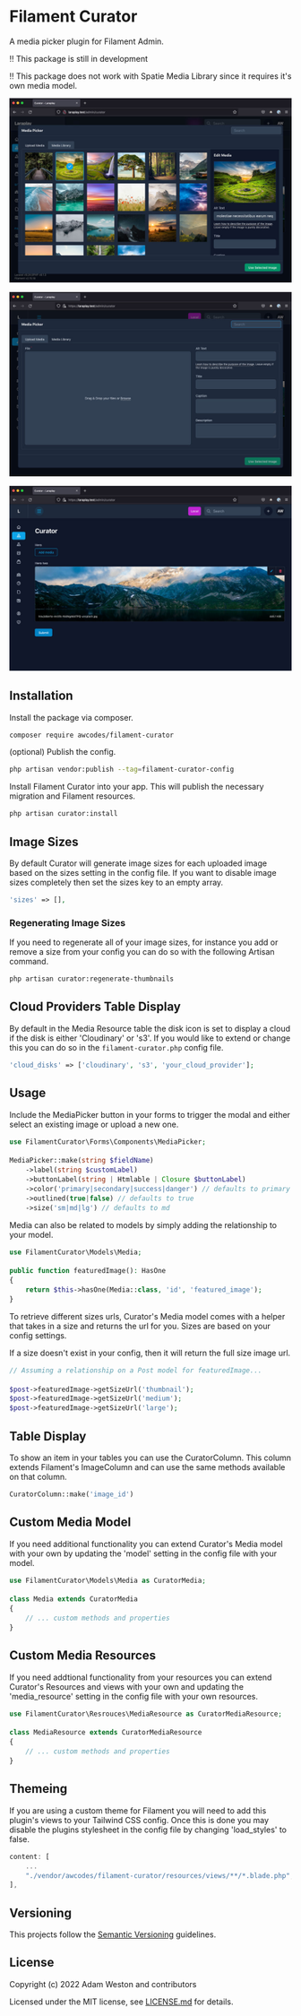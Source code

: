 # Filament Curator

A media picker plugin for Filament Admin.

:bangbang: This package is still in development

:bangbang: This package does not work with Spatie Media Library since it requires it's own media model.

![Gallery View](./images/curator-gallery-dark.jpg)

![Upload View](./images/curator-upload-dark.jpg)

![Field View](./images/curator-media-picker-dark.jpg)

## Installation

Install the package via composer.

```bash
composer require awcodes/filament-curator
```

(optional) Publish the config.

```bash
php artisan vendor:publish --tag=filament-curator-config
```

Install Filament Curator into your app. This will publish the necessary migration and Filament resources.

```bash
php artisan curator:install
```

## Image Sizes

By default Curator will generate image sizes for each uploaded image based on the sizes setting in the config file. If you want to disable image sizes completely then set the sizes key to an empty array.

```php
'sizes' => [],
```

### Regenerating Image Sizes
If you need to regenerate all of your image sizes, for instance you add or remove a size from your config you can do so with the following Artisan command.

```bash
php artisan curator:regenerate-thumbnails
```

## Cloud Providers Table Display

By default in the Media Resource table the disk icon is set to display a cloud if the disk is either 'Cloudinary' or 's3'. If you would like to extend or change this you can do so in the `filament-curator.php` config file.

```php
'cloud_disks' => ['cloudinary', 's3', 'your_cloud_provider'];
```

## Usage

Include the MediaPicker button in your forms to trigger the modal and either select an existing image or upload a new one.

```php
use FilamentCurator\Forms\Components\MediaPicker;

MediaPicker::make(string $fieldName)
    ->label(string $customLabel)
    ->buttonLabel(string | Htmlable | Closure $buttonLabel)
    ->color('primary|secondary|success|danger') // defaults to primary
    ->outlined(true|false) // defaults to true
    ->size('sm|md|lg') // defaults to md
```

Media can also be related to models by simply adding the relationship to your model.

```php
use FilamentCurator\Models\Media;

public function featuredImage(): HasOne
{
    return $this->hasOne(Media::class, 'id', 'featured_image');
}
```

To retrieve different sizes urls, Curator's Media model comes with a helper that takes in a size and returns the url for you. Sizes are based on your config settings.

If a size doesn't exist in your config, then it will return the full size image url.

```php
// Assuming a relationship on a Post model for featuredImage...

$post->featuredImage->getSizeUrl('thumbnail');
$post->featuredImage->getSizeUrl('medium');
$post->featuredImage->getSizeUrl('large');
```

## Table Display

To show an item in your tables you can use the CuratorColumn. This column extends Filament's ImageColumn and can use the same methods available on that column.

```php
CuratorColumn::make('image_id')
```

## Custom Media Model

If you need additional functionality you can extend Curator's Media model with your own by updating the 'model' setting in the config file with your model.

```php
use FilamentCurator\Models\Media as CuratorMedia;

class Media extends CuratorMedia
{
    // ... custom methods and properties
}
```

## Custom Media Resources

If you need addtional functionality from your resources you can extend Curator's Resources and views with your own and updating the 'media_resource' setting in the config file with your own resources.

```php
use FilamentCurator\Resrouces\MediaResource as CuratorMediaResource;

class MediaResource extends CuratorMediaResource
{
    // ... custom methods and properties
}
```

## Themeing

If you are using a custom theme for Filament you will need to add this plugin's views to your Tailwind CSS config. Once this is done you may disable the plugins stylesheet in the config file by changing 'load_styles' to false.

```js
content: [
    ...
    "./vendor/awcodes/filament-curator/resources/views/**/*.blade.php",
],
```

## Versioning

This projects follow the [Semantic Versioning](https://semver.org/) guidelines.

## License

Copyright (c) 2022 Adam Weston and contributors

Licensed under the MIT license, see [LICENSE.md](LICENSE.md) for details.
